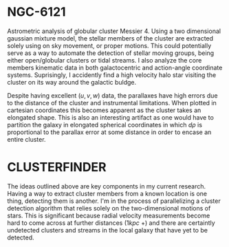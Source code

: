 # NGC-6121

Astrometric analysis of globular cluster Messier 4. Using a two dimensional gaussian mixture model, the stellar members of the cluster are extracted solely using on sky movement, or proper motions. This could potentially serve as a way to automate the detection of stellar moving groups, being either open/globular clusters or tidal streams. I also analyze the core members kinematic data in both galactocentric and action-angle coordinate systems. Suprisingly, I accidently find a high velocity halo star visiting the cluster on its way around the galactic buldge.

Despite having excellent $(u,v,w)$ data, the parallaxes have high errors due to the distance of the cluster and instrumental limitations. When plotted in cartesian coordinates this becomes apparent as the cluster takes an elongated shape. This is also an interesting artifact as one would have to partition the galaxy in elongated spherical coordinates in which $d\rho$ is proportional to the parallax error at some distance in order to encase an entire cluster.

# CLUSTERFINDER

The ideas outlined above are key components in my current research. Having a way to extract cluster members from a known location is one thing, detecting them is another. I'm in the process of parallelizing a cluster detection algorithm that relies solely on the two-dimensional motions of stars. This is significant because radial velocity measurements become hard to come across at further distances (1$kpc$ +) and there are certaintly undetected clusters and streams in the local galaxy that have yet to be detected. 
